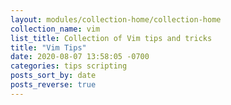 ```yaml
---
layout: modules/collection-home/collection-home
collection_name: vim
list_title: Collection of Vim tips and tricks
title: "Vim Tips"
date: 2020-08-07 13:58:05 -0700
categories: tips scripting
posts_sort_by: date
posts_reverse: true
---
```

